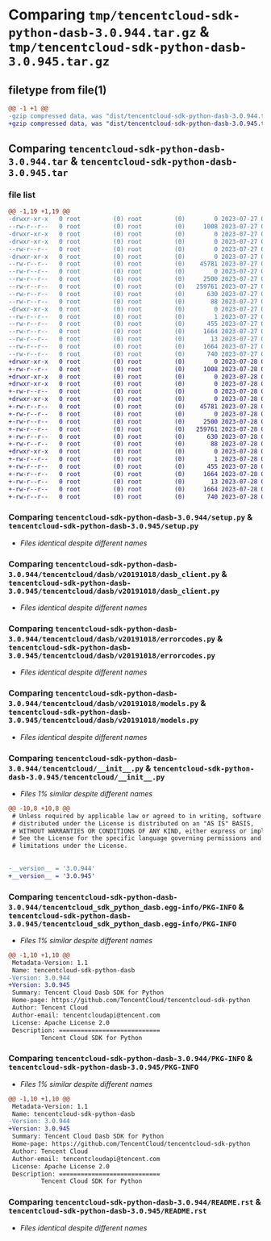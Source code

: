 # Comparing `tmp/tencentcloud-sdk-python-dasb-3.0.944.tar.gz` & `tmp/tencentcloud-sdk-python-dasb-3.0.945.tar.gz`

## filetype from file(1)

```diff
@@ -1 +1 @@
-gzip compressed data, was "dist/tencentcloud-sdk-python-dasb-3.0.944.tar", last modified: Thu Jul 27 02:13:38 2023, max compression
+gzip compressed data, was "dist/tencentcloud-sdk-python-dasb-3.0.945.tar", last modified: Fri Jul 28 00:26:10 2023, max compression
```

## Comparing `tencentcloud-sdk-python-dasb-3.0.944.tar` & `tencentcloud-sdk-python-dasb-3.0.945.tar`

### file list

```diff
@@ -1,19 +1,19 @@
-drwxr-xr-x   0 root         (0) root         (0)        0 2023-07-27 02:13:38.000000 tencentcloud-sdk-python-dasb-3.0.944/
--rw-r--r--   0 root         (0) root         (0)     1008 2023-07-27 02:13:38.000000 tencentcloud-sdk-python-dasb-3.0.944/setup.py
-drwxr-xr-x   0 root         (0) root         (0)        0 2023-07-27 02:13:38.000000 tencentcloud-sdk-python-dasb-3.0.944/tencentcloud/
-drwxr-xr-x   0 root         (0) root         (0)        0 2023-07-27 02:13:38.000000 tencentcloud-sdk-python-dasb-3.0.944/tencentcloud/dasb/
--rw-r--r--   0 root         (0) root         (0)        0 2023-07-27 02:13:38.000000 tencentcloud-sdk-python-dasb-3.0.944/tencentcloud/dasb/__init__.py
-drwxr-xr-x   0 root         (0) root         (0)        0 2023-07-27 02:13:38.000000 tencentcloud-sdk-python-dasb-3.0.944/tencentcloud/dasb/v20191018/
--rw-r--r--   0 root         (0) root         (0)    45781 2023-07-27 02:13:38.000000 tencentcloud-sdk-python-dasb-3.0.944/tencentcloud/dasb/v20191018/dasb_client.py
--rw-r--r--   0 root         (0) root         (0)        0 2023-07-27 02:13:38.000000 tencentcloud-sdk-python-dasb-3.0.944/tencentcloud/dasb/v20191018/__init__.py
--rw-r--r--   0 root         (0) root         (0)     2500 2023-07-27 02:13:38.000000 tencentcloud-sdk-python-dasb-3.0.944/tencentcloud/dasb/v20191018/errorcodes.py
--rw-r--r--   0 root         (0) root         (0)   259761 2023-07-27 02:13:38.000000 tencentcloud-sdk-python-dasb-3.0.944/tencentcloud/dasb/v20191018/models.py
--rw-r--r--   0 root         (0) root         (0)      630 2023-07-27 02:13:38.000000 tencentcloud-sdk-python-dasb-3.0.944/tencentcloud/__init__.py
--rw-r--r--   0 root         (0) root         (0)       88 2023-07-27 02:13:38.000000 tencentcloud-sdk-python-dasb-3.0.944/setup.cfg
-drwxr-xr-x   0 root         (0) root         (0)        0 2023-07-27 02:13:38.000000 tencentcloud-sdk-python-dasb-3.0.944/tencentcloud_sdk_python_dasb.egg-info/
--rw-r--r--   0 root         (0) root         (0)        1 2023-07-27 02:13:38.000000 tencentcloud-sdk-python-dasb-3.0.944/tencentcloud_sdk_python_dasb.egg-info/dependency_links.txt
--rw-r--r--   0 root         (0) root         (0)      455 2023-07-27 02:13:38.000000 tencentcloud-sdk-python-dasb-3.0.944/tencentcloud_sdk_python_dasb.egg-info/SOURCES.txt
--rw-r--r--   0 root         (0) root         (0)     1664 2023-07-27 02:13:38.000000 tencentcloud-sdk-python-dasb-3.0.944/tencentcloud_sdk_python_dasb.egg-info/PKG-INFO
--rw-r--r--   0 root         (0) root         (0)       13 2023-07-27 02:13:38.000000 tencentcloud-sdk-python-dasb-3.0.944/tencentcloud_sdk_python_dasb.egg-info/top_level.txt
--rw-r--r--   0 root         (0) root         (0)     1664 2023-07-27 02:13:38.000000 tencentcloud-sdk-python-dasb-3.0.944/PKG-INFO
--rw-r--r--   0 root         (0) root         (0)      740 2023-07-27 02:13:38.000000 tencentcloud-sdk-python-dasb-3.0.944/README.rst
+drwxr-xr-x   0 root         (0) root         (0)        0 2023-07-28 00:26:10.000000 tencentcloud-sdk-python-dasb-3.0.945/
+-rw-r--r--   0 root         (0) root         (0)     1008 2023-07-28 00:26:10.000000 tencentcloud-sdk-python-dasb-3.0.945/setup.py
+drwxr-xr-x   0 root         (0) root         (0)        0 2023-07-28 00:26:10.000000 tencentcloud-sdk-python-dasb-3.0.945/tencentcloud/
+drwxr-xr-x   0 root         (0) root         (0)        0 2023-07-28 00:26:10.000000 tencentcloud-sdk-python-dasb-3.0.945/tencentcloud/dasb/
+-rw-r--r--   0 root         (0) root         (0)        0 2023-07-28 00:26:10.000000 tencentcloud-sdk-python-dasb-3.0.945/tencentcloud/dasb/__init__.py
+drwxr-xr-x   0 root         (0) root         (0)        0 2023-07-28 00:26:10.000000 tencentcloud-sdk-python-dasb-3.0.945/tencentcloud/dasb/v20191018/
+-rw-r--r--   0 root         (0) root         (0)    45781 2023-07-28 00:26:10.000000 tencentcloud-sdk-python-dasb-3.0.945/tencentcloud/dasb/v20191018/dasb_client.py
+-rw-r--r--   0 root         (0) root         (0)        0 2023-07-28 00:26:10.000000 tencentcloud-sdk-python-dasb-3.0.945/tencentcloud/dasb/v20191018/__init__.py
+-rw-r--r--   0 root         (0) root         (0)     2500 2023-07-28 00:26:10.000000 tencentcloud-sdk-python-dasb-3.0.945/tencentcloud/dasb/v20191018/errorcodes.py
+-rw-r--r--   0 root         (0) root         (0)   259761 2023-07-28 00:26:10.000000 tencentcloud-sdk-python-dasb-3.0.945/tencentcloud/dasb/v20191018/models.py
+-rw-r--r--   0 root         (0) root         (0)      630 2023-07-28 00:26:10.000000 tencentcloud-sdk-python-dasb-3.0.945/tencentcloud/__init__.py
+-rw-r--r--   0 root         (0) root         (0)       88 2023-07-28 00:26:10.000000 tencentcloud-sdk-python-dasb-3.0.945/setup.cfg
+drwxr-xr-x   0 root         (0) root         (0)        0 2023-07-28 00:26:10.000000 tencentcloud-sdk-python-dasb-3.0.945/tencentcloud_sdk_python_dasb.egg-info/
+-rw-r--r--   0 root         (0) root         (0)        1 2023-07-28 00:26:10.000000 tencentcloud-sdk-python-dasb-3.0.945/tencentcloud_sdk_python_dasb.egg-info/dependency_links.txt
+-rw-r--r--   0 root         (0) root         (0)      455 2023-07-28 00:26:10.000000 tencentcloud-sdk-python-dasb-3.0.945/tencentcloud_sdk_python_dasb.egg-info/SOURCES.txt
+-rw-r--r--   0 root         (0) root         (0)     1664 2023-07-28 00:26:10.000000 tencentcloud-sdk-python-dasb-3.0.945/tencentcloud_sdk_python_dasb.egg-info/PKG-INFO
+-rw-r--r--   0 root         (0) root         (0)       13 2023-07-28 00:26:10.000000 tencentcloud-sdk-python-dasb-3.0.945/tencentcloud_sdk_python_dasb.egg-info/top_level.txt
+-rw-r--r--   0 root         (0) root         (0)     1664 2023-07-28 00:26:10.000000 tencentcloud-sdk-python-dasb-3.0.945/PKG-INFO
+-rw-r--r--   0 root         (0) root         (0)      740 2023-07-28 00:26:10.000000 tencentcloud-sdk-python-dasb-3.0.945/README.rst
```

### Comparing `tencentcloud-sdk-python-dasb-3.0.944/setup.py` & `tencentcloud-sdk-python-dasb-3.0.945/setup.py`

 * *Files identical despite different names*

### Comparing `tencentcloud-sdk-python-dasb-3.0.944/tencentcloud/dasb/v20191018/dasb_client.py` & `tencentcloud-sdk-python-dasb-3.0.945/tencentcloud/dasb/v20191018/dasb_client.py`

 * *Files identical despite different names*

### Comparing `tencentcloud-sdk-python-dasb-3.0.944/tencentcloud/dasb/v20191018/errorcodes.py` & `tencentcloud-sdk-python-dasb-3.0.945/tencentcloud/dasb/v20191018/errorcodes.py`

 * *Files identical despite different names*

### Comparing `tencentcloud-sdk-python-dasb-3.0.944/tencentcloud/dasb/v20191018/models.py` & `tencentcloud-sdk-python-dasb-3.0.945/tencentcloud/dasb/v20191018/models.py`

 * *Files identical despite different names*

### Comparing `tencentcloud-sdk-python-dasb-3.0.944/tencentcloud/__init__.py` & `tencentcloud-sdk-python-dasb-3.0.945/tencentcloud/__init__.py`

 * *Files 1% similar despite different names*

```diff
@@ -10,8 +10,8 @@
 # Unless required by applicable law or agreed to in writing, software
 # distributed under the License is distributed on an "AS IS" BASIS,
 # WITHOUT WARRANTIES OR CONDITIONS OF ANY KIND, either express or implied.
 # See the License for the specific language governing permissions and
 # limitations under the License.
 
 
-__version__ = '3.0.944'
+__version__ = '3.0.945'
```

### Comparing `tencentcloud-sdk-python-dasb-3.0.944/tencentcloud_sdk_python_dasb.egg-info/PKG-INFO` & `tencentcloud-sdk-python-dasb-3.0.945/tencentcloud_sdk_python_dasb.egg-info/PKG-INFO`

 * *Files 1% similar despite different names*

```diff
@@ -1,10 +1,10 @@
 Metadata-Version: 1.1
 Name: tencentcloud-sdk-python-dasb
-Version: 3.0.944
+Version: 3.0.945
 Summary: Tencent Cloud Dasb SDK for Python
 Home-page: https://github.com/TencentCloud/tencentcloud-sdk-python
 Author: Tencent Cloud
 Author-email: tencentcloudapi@tencent.com
 License: Apache License 2.0
 Description: ============================
         Tencent Cloud SDK for Python
```

### Comparing `tencentcloud-sdk-python-dasb-3.0.944/PKG-INFO` & `tencentcloud-sdk-python-dasb-3.0.945/PKG-INFO`

 * *Files 1% similar despite different names*

```diff
@@ -1,10 +1,10 @@
 Metadata-Version: 1.1
 Name: tencentcloud-sdk-python-dasb
-Version: 3.0.944
+Version: 3.0.945
 Summary: Tencent Cloud Dasb SDK for Python
 Home-page: https://github.com/TencentCloud/tencentcloud-sdk-python
 Author: Tencent Cloud
 Author-email: tencentcloudapi@tencent.com
 License: Apache License 2.0
 Description: ============================
         Tencent Cloud SDK for Python
```

### Comparing `tencentcloud-sdk-python-dasb-3.0.944/README.rst` & `tencentcloud-sdk-python-dasb-3.0.945/README.rst`

 * *Files identical despite different names*

